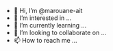 - 👋 Hi, I’m @marouane-ait
- 👀 I’m interested in ...
- 🌱 I’m currently learning ...
- 💞️ I’m looking to collaborate on ...
- 📫 How to reach me ...

<!---
marouane-ait/marouane-ait is a ✨ special ✨ repository because its `README.md` (this file) appears on your GitHub profile.
You can click the Preview link to take a look at your changes.
--->
